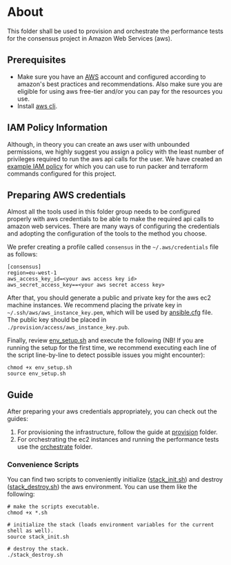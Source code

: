 # About

This folder shall be used to provision and orchestrate the performance tests for the consensus project in
Amazon Web Services (aws).

## Prerequisites

- Make sure you have an [AWS](https://aws.amazon.com/) account and configured according to amazon's best practices and 
recommendations. Also make sure you are eligible for using aws free-tier and/or you can pay for the resources you use.
- Install [aws cli](https://aws.amazon.com/cli/).

## IAM Policy Information

Although, in theory you can create an aws user with unbounded permissions, we highly suggest you assign a policy with 
the least number of privileges required to run the aws api calls for the user. We have created an 
[example IAM policy](./iam_example_policy.json) for which you can use to run packer and terraform commands configured 
for this project.

## Preparing AWS credentials

Almost all the tools used in this folder group needs to be configured properly with aws credentials to be able to
make the required api calls to amazon web services. There are many ways of configuring the credentials and adopting 
the configuration of the tools to the method you choose.

We prefer creating a profile called `consensus` in the `~/.aws/credentials` file as follows:
```
[consensus]
region=eu-west-1
aws_access_key_id=<your aws access key id>
aws_secret_access_key==<your aws secret access key>
```

After that, you should generate a public and private key for the aws ec2 machine instances. We recommend placing the
private key in `~/.ssh/aws/aws_instance_key.pem`, which will be used by
[ansible.cfg](./orchestrate/ansible.cfg) file. The public key should be placed in
`./provision/access/aws_instance_key.pub`.

Finally, review [env_setup.sh](env_setup.sh) and execute the following (NB! If you are running the setup for the first
time, we recommend executing each line of the script line-by-line to detect possible issues you might encounter):
```
chmod +x env_setup.sh
source env_setup.sh
```

## Guide
After preparing your aws credentials appropriately, you can check out the guides:
1. For provisioning the infrastructure, follow the guide at [provision](./provision) folder.
2. For orchestrating the ec2 instances and running the performance tests use the [orchestrate](./orchestrate) folder.

### Convenience Scripts

You can find two scripts to conveniently initialize ([stack_init.sh](./stack_init.sh)) and destroy 
([stack_destroy.sh](./stack_destroy.sh)) the aws environment. You can use them like the following:
```
# make the scripts executable.
chmod +x *.sh

# initialize the stack (loads environment variables for the current shell as well).
source stack_init.sh

# destroy the stack.
./stack_destroy.sh
```